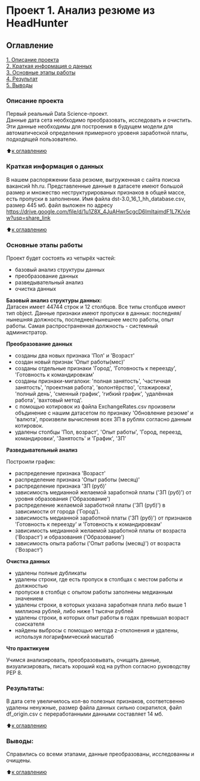 # Проект 1. Анализ резюме из HeadHunter

## Оглавление  
[1. Описание проекта](README.md#Описание-проекта)  
[2. Краткая информация о данных](README.md#Краткая-информация-о-данных)  
[3. Основные этапы работы](README.md#Основные-этапы-работ)  
[4. Результат](README.md#Результат)    
[5. Выводы](README.md#Выводы) 

### Описание проекта

Первый реальный Data Science-проект.    
Данные дата сета необходимо преобразовать, исследовать и очистить. Эти данные необходимы для построения в будущем модели для автоматической определения примерного уровеня заработной платы, подходящей пользователю.

:arrow_up:[к оглавлению](README.md#Оглавление)

### Краткая информация о данных

В нашем распоряжении база резюме, выгруженная с сайта поиска вакансий hh.ru. Представленные данные в датасете имеют большой размер и множество неструктурированых признаков в общей массе, есть пропуски в заполнении. Имя файла dst-3.0_16_1_hh_database.csv, размер 445 мб. файл выложен по адресу https://drive.google.com/file/d/1u1Z8X_4JuAHwr5cgcD6ImItajmdF1L7K/view?usp=share_link
  
:arrow_up:[к оглавлению](README.md#Оглавление)

### Основные этапы работы  

Проект будет состоять из четырёх частей:
- базовый анализ структуры данных
- преобразование данных
- разведывательный анализ
- очистка данных

**Базовый анализ структуры данных:**  
Датасен имеет 44744 строк  и 12 столбцов.
Все типы столбцов имеют тип object.
Данные признаки имеют пропуски в данных: последняя/нынешняя должность, последнее/нынешнее место работы, опыт работы.
Самая распространенная должность - системный администратор.

**Преобразование данных** 

- созданы два новых признака 'Пол' и 'Возраст'
- создан новый признак 'Опыт работы(мес)'    
- созданы отдельные признаки 'Город', 'Готовность к переезду', 'Готовность к командировкам'     
- созданы признаки-мигалоки: 'полная занятость', 'частичная занятость', 'проектная работа', 'волонтёрство', 'стажировка', 'полный день', 'сменный график', 'гибкий график', 'удалённая работа', 'вахтовый метод'.        
- с помощью котировок из файла ExchangeRates.csv произвели объдинение с нашим датасетом по признаку 'Обновление резюме' и 'валюта', произвели вычисления всех ЗП в рублях согласно данным котировок.     
- удалены столбцы 'Пол, возраст', 'Опыт работы', 'Город, переезд, командировки', 'Занятость' и 'График', 'ЗП'

**Разведывательный анализ** 

Построили график:
- распределение признака 'Возраст'
- распределение признака 'Опыт работы (месяц)'
- распределение признака 'ЗП (руб)'
- зависимость медианной желаемой заработной платы ('ЗП (руб)') от уровня образования ('Образование')
- распределение желаемой заработной платы ('ЗП (руб)') в зависимости от города ('Город').
- зависимость медианной заработной платы ('ЗП (руб)') от признаков 'Готовность к переезду' и 'Готовность к командировкам'
- зависимость медианной желаемой заработной платы от возраста ('Возраст') и образования ('Образование')
- зависимость опыта работы ('Опыт работы (месяц)') от возраста ('Возраст')

**Очистка данных** 

- удалены полные дубликаты
- удалены строки, где есть пропуск в столбцах с местом работы и должностью
- пропуски в столбце с опытом работы заполнены медианным значением
- удалены строки, в которых указана заработная плата либо выше 1 миллиона рублей, либо ниже 1 тысячи рублей
- удалены строки, в которых опыт работы в годах превышал возраст соискателя
- найдены выбросы с помощью метода z-отклонения и удалены, используя логарифмический масштаб

**Что практикуем**     

Учимся анализировать, преобразовывать, очищать данные, визуализировать,  писать хороший код на python согласно руководству PEP 8.



### Результаты:  
В дата сете увеличилось кол-во полезных признаков, соответсвенно удалены ненужные, размер файла данных сильно сократился, файл df_origin.csv с переработанными данными составляет 14 мб.

:arrow_up:[к оглавлению](README.md#Оглавление)


### Выводы:  
Справились со всеми этапами, данные преобразованы, исследованны и очищены. 

:arrow_up:[к оглавлению](README.md#Оглавление)


